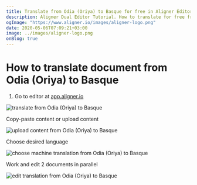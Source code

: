 ```yaml
---
title: Translate from Odia (Oriya) to Basque for free in Aligner Editor
description: Aligner Dual Editor Tutorial. How to translate for free from Odia (Oriya) to Basque. Aligner is multilingual document management platform. 
ogImage: "https://www.aligner.io/images/aligner-logo.png"
date: 2020-05-06T07:09:21+03:00
image: ../images/aligner-logo.png
onBlog: true
---
```


# How to translate document from Odia (Oriya) to Basque

1. Go to editor at [app.aligner.io](https://app.aligner.io "Aligner App web page")

![translate from Odia (Oriya) to Basque](../aligner-blank-editor.png "translate from Odia (Oriya) to Basque")

Copy-paste content or upload content

![upload content from Odia (Oriya) to Basque](../aligner-uploaded-document.png "upload content from Odia (Oriya) to Basque")

Choose desired language

![choose machine translation from Odia (Oriya) to Basque](../aligner-language-dropdown.png "choose machine translation from Odia (Oriya) to Basque")

Work and edit 2 documents in parallel

![edit translation from Odia (Oriya) to Basque](../aligner-double-sitded-editor.png "edit translation from Odia (Oriya) to Basque")

